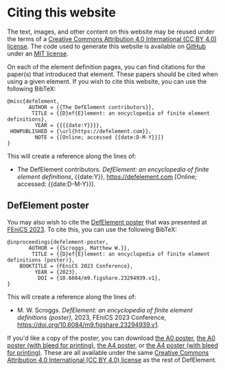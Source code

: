 # Citing this website

The text, images, and other content on this website may be reused under the terms of a
[Creative Commons Attribution 4.0 International (CC BY 4.0) license](https://creativecommons.org/licenses/by/4.0/).
The code used to generate this website is available on [GitHub](https://github.com/mscroggs/defelement.com)
under an [MIT license](https://github.com/mscroggs/defelement.com/blob/main/LICENSE.txt).

On each of the element definition pages, you can find citations for the paper(s) that introduced
that element. These papers should be cited when using a given element. If you wish to cite this
website, you can use the following BibTeX:

```
@misc{defelement,
       AUTHOR = {{The DefElement contributors}},
        TITLE = {{D}ef{E}lement: an encyclopedia of finite element definitions},
         YEAR = {{{{date:Y}}}},
 HOWPUBLISHED = {\url{https://defelement.com}},
         NOTE = {[Online; accessed {{date:D-M-Y}}]}
}
```

This will create a reference along the lines of:

<ul class='citations'>
<li>The DefElement contributors. <i>DefElement: an encyclopedia of finite element definitions</i>, {{date:Y}}, <a href='https://defelement.com'>https://defelement.com</a> [Online; accessed: {{date:D-M-Y}}].</li>
</ul>

## DefElement poster

You may also wish to cite the [DefElement poster](https://doi.org/10.6084/m9.figshare.23294939.v1) that was presented at [FEniCS 2023](https://fenicsproject.org/fenics-2023/).
To cite this, you can use the following BibTeX:

```
@inproceedings{defelement-poster,
       AUTHOR = {{Scroggs, Matthew W.}},
        TITLE = {{D}ef{E}lement: an encyclopedia of finite element definitions (poster)},
    BOOKTITLE = {FEniCS 2023 Conference},
         YEAR = {2023},
          DOI = {10.6084/m9.figshare.23294939.v1},
}
```

This will create a reference along the lines of:

<ul class='citations'>
<li>M. W. Scroggs. <i>DefElement: an encyclopedia of finite element definitions (poster)</i>, 2023, FEniCS 2023 Conference, <a href=https://doi.org/10.6084/m9.figshare.23294939.v1>https://doi.org/10.6084/m9.figshare.23294939.v1</a>.</li>
</ul>

If you'd like a copy of the poster, you can download
[the A0 poster](/pdfs/poster-a0.pdf),
[the A0 poster (with bleed for printing)](/pdfs/poster-a0-bleed.pdf),
[the A4 poster](/pdfs/poster-a4.pdf), or
[the A4 poster (with bleed for printing)](/pdfs/poster-a4-bleed.pdf).
These are all available under the same [Creative Commons Attribution 4.0 International (CC BY 4.0) license](https://creativecommons.org/licenses/by/4.0/)
as the rest of DefElement.
